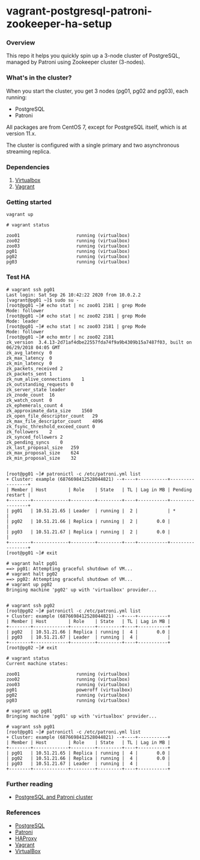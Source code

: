 vagrant-postgresql-patroni-zookeeper-ha-setup
======================================

### Overview

This repo it helps you quickly spin up a 3-node cluster of PostgreSQL, managed by Patroni using Zookeeper cluster (3-nodes).

### What's in the cluster?

When you start the cluster, you get 3 nodes (pg01, pg02 and pg03), each running:

  - PostgreSQL
  - Patroni

All packages are from CentOS 7, except for PostgreSQL itself, which is at version 11.x.

The cluster is configured with a single primary and two asynchronous streaming replica.

### Dependencies
1. [Virtualbox](https://www.virtualbox.org/wiki/Downloads)
2. [Vagrant](http://www.vagrantup.com/downloads.html)

### Getting started

`vagrant up`

```
# vagrant status 

zoo01                     running (virtualbox)
zoo02                     running (virtualbox)
zoo03                     running (virtualbox)
pg01                      running (virtualbox)
pg02                      running (virtualbox)
pg03                      running (virtualbox)

```
### Test HA

```
# vagrant ssh pg01
Last login: Sat Sep 26 10:42:22 2020 from 10.0.2.2
[vagrant@pg01 ~]$ sudo su -
[root@pg01 ~]# echo stat | nc zoo01 2181 | grep Mode
Mode: follower
[root@pg01 ~]# echo stat | nc zoo02 2181 | grep Mode
Mode: leader
[root@pg01 ~]# echo stat | nc zoo03 2181 | grep Mode
Mode: follower
[root@pg01 ~]# echo mntr | nc zoo02 2181
zk_version	3.4.13-2d71af4dbe22557fda74f9a9b4309b15a7487f03, built on 06/29/2018 04:05 GMT
zk_avg_latency	0
zk_max_latency	0
zk_min_latency	0
zk_packets_received	2
zk_packets_sent	1
zk_num_alive_connections	1
zk_outstanding_requests	0
zk_server_state	leader
zk_znode_count	16
zk_watch_count	0
zk_ephemerals_count	4
zk_approximate_data_size	1560
zk_open_file_descriptor_count	29
zk_max_file_descriptor_count	4096
zk_fsync_threshold_exceed_count	0
zk_followers	2
zk_synced_followers	2
zk_pending_syncs	0
zk_last_proposal_size	259
zk_max_proposal_size	624
zk_min_proposal_size	32


[root@pg01 ~]# patronictl -c /etc/patroni.yml list
+ Cluster: example (6876698412528044821) --+----+-----------+-----------------+
| Member | Host        | Role    | State   | TL | Lag in MB | Pending restart |
+--------+-------------+---------+---------+----+-----------+-----------------+
| pg01   | 10.51.21.65 | Leader  | running |  2 |           | *               |
| pg02   | 10.51.21.66 | Replica | running |  2 |       0.0 |                 |
| pg03   | 10.51.21.67 | Replica | running |  2 |       0.0 |                 |
+--------+-------------+---------+---------+----+-----------+-----------------+
[root@pg01 ~]# exit

# vagrant halt pg01
==> pg01: Attempting graceful shutdown of VM...
# vagrant halt pg02
==> pg02: Attempting graceful shutdown of VM...
# vagrant up pg02
Bringing machine 'pg02' up with 'virtualbox' provider...


# vagrant ssh pg02
[root@pg02 ~]# patronictl -c /etc/patroni.yml list
+ Cluster: example (6876698412528044821) --+----+-----------+
| Member | Host        | Role    | State   | TL | Lag in MB |
+--------+-------------+---------+---------+----+-----------+
| pg02   | 10.51.21.66 | Replica | running |  4 |       0.0 |
| pg03   | 10.51.21.67 | Leader  | running |  4 |           |
+--------+-------------+---------+---------+----+-----------+
[root@pg02 ~]# exit

# vagrant status 
Current machine states:

zoo01                     running (virtualbox)
zoo02                     running (virtualbox)
zoo03                     running (virtualbox)
pg01                      poweroff (virtualbox)
pg02                      running (virtualbox)
pg03                      running (virtualbox)

# vagrant up pg01
Bringing machine 'pg01' up with 'virtualbox' provider...

# vagrant ssh pg01
[root@pg01 ~]# patronictl -c /etc/patroni.yml list
+ Cluster: example (6876698412528044821) --+----+-----------+
| Member | Host        | Role    | State   | TL | Lag in MB |
+--------+-------------+---------+---------+----+-----------+
| pg01   | 10.51.21.65 | Replica | running |  4 |       0.0 |
| pg02   | 10.51.21.66 | Replica | running |  4 |       0.0 |
| pg03   | 10.51.21.67 | Leader  | running |  4 |           |
+--------+-------------+---------+---------+----+-----------+
```

### Further reading

* [PostgreSQL and Patroni cluster](https://www.linode.com/docs/databases/postgresql/create-a-highly-available-postgresql-cluster-using-patroni-and-haproxy/#before-you-begin)

### References
* [PostgreSQL](https://www.postgresql.org)
* [Patroni](https://patroni.readthedocs.io/en/latest/)
* [HAProxy](https://www.haproxy.org/)
* [Vagrant](http://vagrantup.com)
* [VirtualBox](http://www.virtualbox.org)
